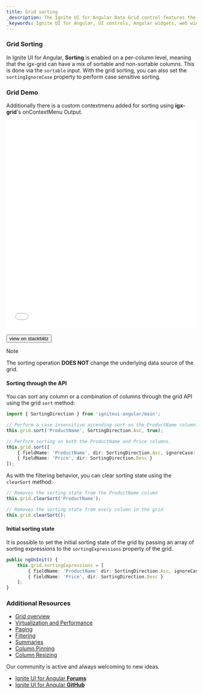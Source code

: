 ```yaml
---
title: Grid sorting
_description: The Ignite UI for Angular Data Grid control features the fastest, touch-responsive data-rich grid with popular features, including hierarchical and list views.
_keywords: Ignite UI for Angular, UI controls, Angular widgets, web widgets, UI widgets, Angular, Native Angular Components Suite, Native Angular Controls, Native Angular Components Library, Angular Data Grid component, Angular Data Grid control, Angular Grid component, Angular Grid control, Angular High Performance Grid, Sorting, sort
---
```


### Grid Sorting

In Ignite UI for Angular, **Sorting** is enabled on a per-column level, meaning that the igx-grid can have a mix of sortable and non-sortable columns. This is done via the `sortable` input. With the grid sorting, you can also set the `sortingIgnoreCase` property to perform case sensitive sorting.

### Grid Demo
Additionally there is a custom contextmenu added for sorting using **igx-grid**'s onContextMenu Output.

<div class="sample-container loading" style="height:550px">
    <iframe id="grid-sample-iframe" src='{environment:demosBaseUrl}/grid-sorting-sample' width="100%" height="100%" seamless frameBorder="0" onload="onSampleIframeContentLoaded(this);"></iframe>
</div>
<br/>
<div>
<button data-localize="stackblitz" class="stackblitz-btn" data-iframe-id="grid-sample-iframe" data-demos-base-url="{environment:demosBaseUrl}">view on stackblitz</button>
</div>
<div class="divider--half"></div>

> [!NOTE]
> The sorting operation **DOES NOT** change the underlying data source of the grid.

#### Sorting through the API

You can sort any column or a combination of columns through the grid API using the grid `sort` method:

```typescript
import { SortingDirection } from 'igniteui-angular/main';

// Perform a case insensitive ascending sort on the ProductName column.
this.grid.sort('ProductName', SortingDirection.Asc, true);

// Perform sorting on both the ProductName and Price columns.
this.grid.sort([
    { fieldName: 'ProductName', dir: SortingDirection.Asc, ignoreCase: true },
    { fieldName: 'Price', dir: SortingDirection.Desc }
]);
```

As with the filtering behavior, you can clear sorting state using the `clearSort` method:

```typescript
// Removes the sorting state from the ProductName column
this.grid.clearSort('ProductName');

// Removes the sorting state from every column in the grid
this.grid.clearSort();
```

#### Initial sorting state

It is possible to set the initial sorting state of the grid by passing an array of sorting expressions to the `sortingExpressions` property of the grid.

```typescript
public ngOnInit() {
    this.grid.sortingExpressions = [
        { fieldName: 'ProductName' dir: SortingDirection.Asc, ignoreCase: true },
        { fieldName: 'Price', dir: SortingDirection.Desc }
    ];
}
```
<div class="divider--half"></div>

### Additional Resources
<div class="divider--half"></div>

* [Grid overview](grid.html)
* [Virtualization and Performance](grid_virtualization.html)
* [Paging](grid_paging.html)
* [Filtering](grid_filtering.html)
* [Summaries](grid_summaries.html)
* [Column Pinning](grid_column_pinning.html)
* [Column Resizing](grid_column_resizing.html)

<div class="divider--half"></div>
Our community is active and always welcoming to new ideas.

* [Ignite UI for Angular **Forums**](https://www.infragistics.com/community/forums/f/ignite-ui-for-angular)
* [Ignite UI for Angular **GitHub**](https://github.com/IgniteUI/igniteui-angular)
